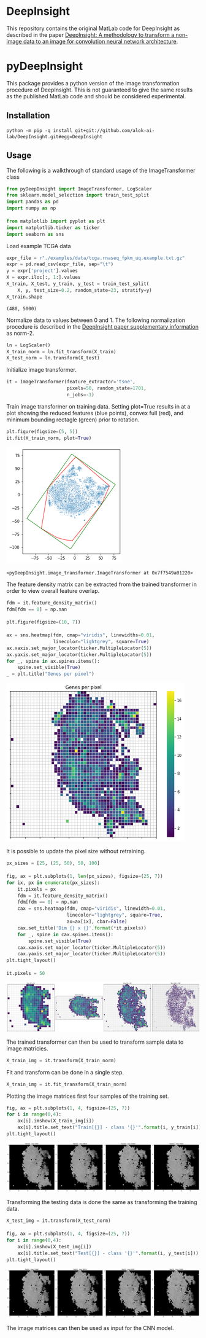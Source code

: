 # DeepInsight

This repository contains the original MatLab code for DeepInsight as described in 
the paper [DeepInsight: A methodology to transform a non-image data to an image 
for convolution neural network architecture][1].

# pyDeepInsight

This package provides a python version of the image transformation procedure of 
DeepInsight. This is not guaranteed to give the same results as the published
MatLab code and should be considered experimental.

## Installation
    python -m pip -q install git+git://github.com/alok-ai-lab/DeepInsight.git#egg=DeepInsight
    
[1]: https://doi.org/10.1038/s41598-019-47765-6

## Usage

The following is a walkthrough of standard usage of the ImageTransformer class


```python
from pyDeepInsight import ImageTransformer, LogScaler
from sklearn.model_selection import train_test_split
import pandas as pd
import numpy as np

from matplotlib import pyplot as plt
import matplotlib.ticker as ticker
import seaborn as sns
```

Load example TCGA data


```python
expr_file = r"./examples/data/tcga.rnaseq_fpkm_uq.example.txt.gz"
expr = pd.read_csv(expr_file, sep="\t")
y = expr['project'].values
X = expr.iloc[:, 1:].values
X_train, X_test, y_train, y_test = train_test_split(
    X, y, test_size=0.2, random_state=23, stratify=y)
X_train.shape
```




    (480, 5000)



Normalize data to values between 0 and 1. The following normalization 
procedure is described in the 
[DeepInsight paper supplementary information](
https://static-content.springer.com/esm/art%3A10.1038%2Fs41598-019-47765-6/MediaObjects/41598_2019_47765_MOESM1_ESM.pdf)
as norm-2.


```python
ln = LogScaler()
X_train_norm = ln.fit_transform(X_train)
X_test_norm = ln.transform(X_test)
```

Initialize image transformer.


```python
it = ImageTransformer(feature_extractor='tsne', 
                      pixels=50, random_state=1701, 
                      n_jobs=-1)
```

Train image transformer on training data. Setting plot=True results in at 
a plot showing the reduced features (blue points), convex full (red), and 
minimum bounding rectagle (green) prior to rotation.


```python
plt.figure(figsize=(5, 5))
it.fit(X_train_norm, plot=True)
```


    
![png](README_files/README_10_0.png)
    





    <pyDeepInsight.image_transformer.ImageTransformer at 0x7f7549a01220>



The feature density matrix can be extracted from the trained transformer in order to view overall feature overlap.


```python
fdm = it.feature_density_matrix()
fdm[fdm == 0] = np.nan

plt.figure(figsize=(10, 7))

ax = sns.heatmap(fdm, cmap="viridis", linewidths=0.01, 
                 linecolor="lightgrey", square=True)
ax.xaxis.set_major_locator(ticker.MultipleLocator(5))
ax.yaxis.set_major_locator(ticker.MultipleLocator(5))
for _, spine in ax.spines.items():
    spine.set_visible(True)
_ = plt.title("Genes per pixel")
```


    
![png](README_files/README_12_0.png)
    


It is possible to update the pixel size without retraining.


```python
px_sizes = [25, (25, 50), 50, 100]

fig, ax = plt.subplots(1, len(px_sizes), figsize=(25, 7))
for ix, px in enumerate(px_sizes):
    it.pixels = px
    fdm = it.feature_density_matrix()
    fdm[fdm == 0] = np.nan
    cax = sns.heatmap(fdm, cmap="viridis", linewidth=0.01, 
                      linecolor="lightgrey", square=True, 
                      ax=ax[ix], cbar=False)
    cax.set_title('Dim {} x {}'.format(*it.pixels))
    for _, spine in cax.spines.items():
        spine.set_visible(True)
    cax.xaxis.set_major_locator(ticker.MultipleLocator(5))
    cax.yaxis.set_major_locator(ticker.MultipleLocator(5))
plt.tight_layout()    
    
it.pixels = 50
```


    
![png](README_files/README_14_0.png)
    


The trained transformer can then be used to transform sample data to image 
matricies.


```python
X_train_img = it.transform(X_train_norm)
```

Fit and transform can be done in a single step.


```python
X_train_img = it.fit_transform(X_train_norm)
```

Plotting the image matrices first four samples 
of the training set. 


```python
fig, ax = plt.subplots(1, 4, figsize=(25, 7))
for i in range(0,4):
    ax[i].imshow(X_train_img[i])
    ax[i].title.set_text("Train[{}] - class '{}'".format(i, y_train[i]))
plt.tight_layout()
```


    
![png](README_files/README_20_0.png)
    


Transforming the testing data is done the same as transforming the 
training data.


```python
X_test_img = it.transform(X_test_norm)

fig, ax = plt.subplots(1, 4, figsize=(25, 7))
for i in range(0,4):
    ax[i].imshow(X_test_img[i])
    ax[i].title.set_text("Test[{}] - class '{}'".format(i, y_test[i]))
plt.tight_layout()
```


    
![png](README_files/README_22_0.png)
    


The image matrices can then be used as input for the CNN model.
